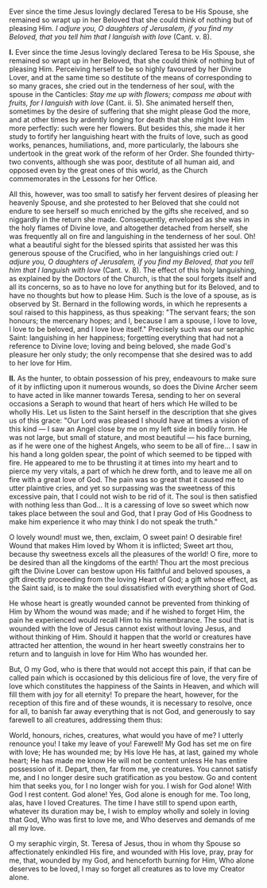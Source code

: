 
Ever since the time Jesus lovingly declared Teresa to be His Spouse, she remained so wrapt up in her Beloved that she could think of nothing but of pleasing Him. *I adjure you, O daughters of Jerusalem, if you find my Beloved, that you tell him that I languish with love* (Cant. v. 8).

**I\.** Ever since the time Jesus lovingly declared Teresa to be His Spouse, she remained so wrapt up in her Beloved, that she could think of nothing but of pleasing Him. Perceiving herself to be so highly favoured by her Divine Lover, and at the same time so destitute of the means of corresponding to so many graces, she cried out in the tenderness of her soul, with the spouse in the Canticles: *Stay me up with flowers; compass me about with fruits, for I languish with love* (Cant. ii. 5). She animated herself then, sometimes by the desire of suffering that she might please God the more, and at other times by ardently longing for death that she might love Him more perfectly: such were her flowers. But besides this, she made it her study to fortify her languishing heart with the fruits of love, such as good works, penances, humiliations, and, more particularly, the labours she undertook in the great work of the reform of her Order. She founded thirty-two convents, although she was poor, destitute of all human aid, and opposed even by the great ones of this world, as the Church commemorates in the Lessons for her Office.

All this, however, was too small to satisfy her fervent desires of pleasing her heavenly Spouse, and she protested to her Beloved that she could not endure to see herself so much enriched by the gifts she received, and so niggardly in the return she made. Consequently, enveloped as she was in the holy flames of Divine love, and altogether detached from herself, she was frequently all on fire and languishing in the tenderness of her soul. Oh! what a beautiful sight for the blessed spirits that assisted her was this generous spouse of the Crucified, who in her languishings cried out: *I adjure you, O daughters of Jerusalem, if you find my Beloved, that you tell him that I languish with love* (Cant. v. 8). The effect of this holy languishing, as explained by the Doctors of the Church, is that the soul forgets itself and all its concerns, so as to have no love for anything but for its Beloved, and to have no thoughts but how to please Him. Such is the love of a spouse, as is observed by St. Bernard in the following words, in which he represents a soul raised to this happiness, as thus speaking: \"The servant fears; the son honours; the mercenary hopes; and I, because I am a spouse, I love to love, I love to be beloved, and I love love itself.\" Precisely such was our seraphic Saint: languishing in her happiness; forgetting everything that had not a reference to Divine love; loving and being beloved, she made God\'s pleasure her only study; the only recompense that she desired was to add to her love for Him.

**II\.** As the hunter, to obtain possession of his prey, endeavours to make sure of it by inflicting upon it numerous wounds, so does the Divine Archer seem to have acted in like manner towards Teresa, sending to her on several occasions a Seraph to wound that heart of hers which He willed to be wholly His. Let us listen to the Saint herself in the description that she gives us of this grace: \"Our Lord was pleased I should have at times a vision of this kind — I saw an Angel close by me on my left side in bodily form. He was not large, but small of stature, and most beautiful — his face burning, as if he were one of the highest Angels, who seem to be all of fire... I saw in his hand a long golden spear, the point of which seemed to be tipped with fire. He appeared to me to be thrusting it at times into my heart and to pierce my very vitals, a part of which he drew forth, and to leave me all on fire with a great love of God. The pain was so great that it caused me to utter plaintive cries, and yet so surpassing was the sweetness of this excessive pain, that I could not wish to be rid of it. The soul is then satisfied with nothing less than God... It is a caressing of love so sweet which now takes place between the soul and God, that I pray God of His Goodness to make him experience it who may think I do not speak the truth.\"

O lovely wound! must we, then, exclaim, O sweet pain! O desirable fire! Wound that makes Him loved by Whom it is inflicted; Sweet art thou, because thy sweetness excels all the pleasures of the world! O fire, more to be desired than all the kingdoms of the earth! Thou art the most precious gift the Divine Lover can bestow upon His faithful and beloved spouses, a gift directly proceeding from the loving Heart of God; a gift whose effect, as the Saint said, is to make the soul dissatisfied with everything short of God.

He whose heart is greatly wounded cannot be prevented from thinking of Him by Whom the wound was made; and if he wished to forget Him, the pain he experienced would recall Him to his remembrance. The soul that is wounded with the love of Jesus cannot exist without loving Jesus, and without thinking of Him. Should it happen that the world or creatures have attracted her attention, the wound in her heart sweetly constrains her to return and to languish in love for Him Who has wounded her.

But, O my God, who is there that would not accept this pain, if that can be called pain which is occasioned by this delicious fire of love, the very fire of love which constitutes the happiness of the Saints in Heaven, and which will fill them with joy for all eternity! To prepare the heart, however, for the reception of this fire and of these wounds, it is necessary to resolve, once for all, to banish far away everything that is not God, and generously to say farewell to all creatures, addressing them thus:

World, honours, riches, creatures, what would you have of me? I utterly renounce you! I take my leave of you! Farewell! My God has set me on fire with love; He has wounded me; by His love He has, at last, gained my whole heart; He has made me know He will not be content unless He has entire possession of it. Depart, then, far from me, ye creatures. You cannot satisfy me, and I no longer desire such gratification as you bestow. Go and content him that seeks you, for I no longer wish for you. I wish for God alone! With God I rest content. God alone! Yes, God alone is enough for me. Too long, alas, have I loved Creatures. The time I have still to spend upon earth, whatever its duration may be, I wish to employ wholly and solely in loving that God, Who was first to love me, and Who deserves and demands of me all my love.

O my seraphic virgin, St. Teresa of Jesus, thou in whom thy Spouse so affectionately enkindled His fire, and wounded with His love, pray, pray for me, that, wounded by my God, and henceforth burning for Him, Who alone deserves to be loved, I may so forget all creatures as to love my Creator alone.

